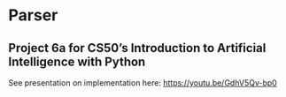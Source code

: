 # Parser
## Project 6a for CS50’s Introduction to Artificial Intelligence with Python

See presentation on implementation here:
https://youtu.be/GdhV5Qv-bp0

